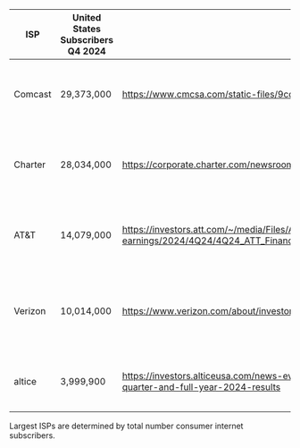 | ISP    | United States Subscribers Q4 2024 | Source URL | Source Page |
| -------- | ------- | -------- | ------- |
| Comcast  | 29,373,000    | https://www.cmcsa.com/static-files/9cd62cea-91c4-4ad7-a7dc-7eeaaa576c42  | Page 3, Domestic Broadband Residential Customers 4Q24    |
| Charter | 28,034,000     | https://corporate.charter.com/newsroom/charter-announces-fourth-quarter-and-full-year-2024-results  | Single Page, Internet Residential Customers December 31, 2024    |
| AT&T    |  14,079,000   | https://investors.att.com/~/media/Files/A/ATT-IR-V2/financial-reports/quarterly-earnings/2024/4Q24/4Q24_ATT_Financial_and_Operational_Schedules_and_Non_GAAP_Reconciliations.pdf  | Page 8, Total Broadband and DSL Connections 4Q2024   |
| Verizon  | 10,014,000    | https://www.verizon.com/about/investors/quarterly-reports/4q-2024-earnings-business-update  | Page 8, Financial & Operating Information, Total broadband, 4Q2024    |
| altice  | 3,999,900    | https://investors.alticeusa.com/news-events/press-releases/detail/212/altice-usa-reports-fourth-quarter-and-full-year-2024-results  | Single page, 4Q2024, Residential Broadband PSUs    |e

Largest ISPs are determined by total number consumer internet subscribers.
